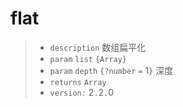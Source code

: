 # flat

> - `description` 数组扁平化
> - `param` `list` `{Array}`
> - `param` `depth` `{?number` `=` 1`}` 深度
> - `returns` `Array`
> - `version:` 2`.`2`.`0
